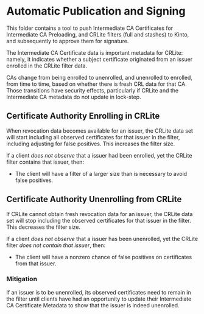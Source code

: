 # Automatic Publication and Signing

This folder contains a tool to push Intermediate CA Certificates for Intermediate CA Preloading, and CRLite filters (full and stashes) to Kinto, and subsequently to approve them for signature.

The Intermediate CA Certificate data is important metadata for CRLite: namely, it indicates whether a subject certificate originated from an issuer enrolled in the CRLite filter data.

CAs change from being enrolled to unenrolled, and unenrolled to enrolled, from time to time, based on whether there is fresh CRL data for that CA. Those transitions have security effects, particularly if CRLite and the Intermediate CA metadata do not update in lock-step.

## Certificate Authority Enrolling in CRLite

When revocation data becomes available for an issuer, the CRLite data set will start including all observed certificates for that issuer in the filter, including adjusting for false positives. This increases the filter size.

If a client *does not observe* that a issuer had been enrolled, yet the CRLite filter contains that issuer, then:

* The client will have a filter of a larger size than is necessary to avoid false positives.


## Certificate Authority Unenrolling from CRLite

If CRLite cannot obtain fresh revocation data for an issuer, the CRLite data set will stop including the observed certificates for that issuer in the filter. This decreases the filter size.

If a client *does not observe* that a issuer has been unenrolled, yet the CRLite filter *does not contain that issuer*, then:

* The client will have a nonzero chance of false positives on certificates from that issuer.

### Mitigation

If an issuer is to be unenrolled, its observed certificates need to remain in the filter until clients have had an opportunity to update their Intermediate CA Certificate Metadata to show that the issuer is indeed unenrolled.
